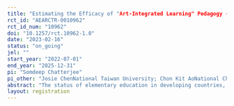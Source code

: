 ```yaml
---
title: "Estimating the Efficacy of "Art-Integrated Learning" Pedagogy - Evidence from a Randomised Control Trial in India"
rct_id: "AEARCTR-0010962"
rct_id_num: "10962"
doi: "10.1257/rct.10962-1.0"
date: "2023-02-16"
status: "on_going"
jel: ""
start_year: "2022-07-01"
end_year: "2025-12-31"
pi: "Somdeep Chatterjee"
pi_other: "Josie ChenNational Taiwan University; Chon Kit AoNational Cheng Kung University"
abstract: "The status of elementary education in developing countries, particularly India, is very poor. Reports suggest that children’s enrollment rates in school are as high as 95% in the country but less than 50% of these enrolled children can perform basic reading and arithmetic tasks. This suggests that the participation in schooling is not getting translated into actual human capital accumulation, which is likely to have adverse labor market consequences in the long run.While there are several ways one could try and improve learning levels of children through demand side interventions like conditional cash transfers or in-kind transfers and gifts, there is not much convincing evidence of success of these initiatives. On the other hand, supply side interventions such as improving school infrastructure, providing better quality teachers, integrating technology in teaching have also been tried with limited success. In this backdrop, the new National Education Policy (NEP) has been launched by the government of India in 2020, which emphasizes innovative pedagogy in attempting to achieve the targeted levels of learning. In line with this, we are interested in understanding the role of alternative ways of teaching and pedagogical innovations in improvement of cognitive as well as non-cognitive development of children. Specifically, we want to estimate if “art-integrated” learning can improve academic outcomes of children. The underlying hypothesis would be that traditional teaching approaches may be relatively less attractive to children, particularly from socio-economically disadvantaged backgrounds with low base levels of family education. Consequently, the major emphasis should be to make these children attracted to learning and putting efforts towards human capital accumulation by making the curriculum more interesting yet less challenging to grasp. Integrating the pedagogy with art forms such as music, dance, theatre etc. may enable superior cognition and attention from these children which eventually could lead to higher academic achievement.."
layout: registration
---
```


